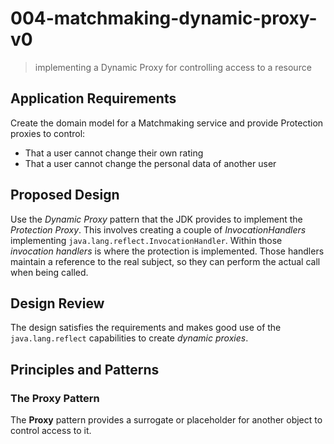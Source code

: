 # 004-matchmaking-dynamic-proxy-v0
> implementing a Dynamic Proxy for controlling access to a resource

## Application Requirements
Create the domain model for a Matchmaking service and provide Protection proxies to control:
+ That a user cannot change their own rating
+ That a user cannot change the personal data of another user


## Proposed Design
Use the *Dynamic Proxy* pattern that the JDK provides to implement the *Protection Proxy*. This involves creating a couple of *InvocationHandlers* implementing `java.lang.reflect.InvocationHandler`. Within those *invocation handlers* is where the protection is implemented. Those handlers maintain a reference to the real subject, so they can perform the actual call when being called.


## Design Review
The design satisfies the requirements and makes good use of the `java.lang.reflect` capabilities to create *dynamic proxies*.

## Principles and Patterns

### The Proxy Pattern
The **Proxy** pattern provides a surrogate or placeholder for another object to control access to it.

